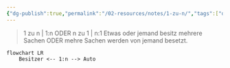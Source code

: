 ```yaml
---
{"dg-publish":true,"permalink":"/02-resources/notes/1-zu-n/","tags":["datenbank/kardinatität"],"noteIcon":"","updated":"2025-07-12T13:31:41.284+02:00"}
---
```


>1 zu n | 1:n ODER n zu 1 | n:1
> Etwas oder jemand besitz mehrere Sachen ODER mehre Sachen werden von jemand besetzt.

```mermaid  
flowchart LR
    Besitzer <-- 1:n --> Auto

```